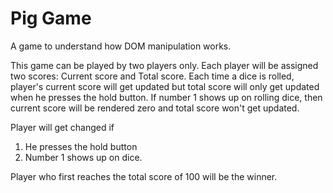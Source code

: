 # Pig Game

A game to understand how DOM manipulation works.

This game can be played by two players only. Each player will be assigned two scores: Current score and Total score. Each time a dice is rolled, player's current score will get updated but total score will only get updated when he presses the hold button. If number 1 shows up on rolling dice, then current score will be rendered zero and total score won't get updated.

Player will get changed if

1.  He presses the hold button
2.  Number 1 shows up on dice.

Player who first reaches the total score of 100 will be the winner.
